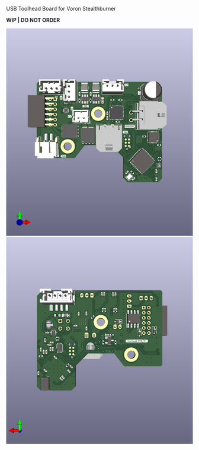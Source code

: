 USB Toolhead Board for Voron Stealthburner

**WIP | DO NOT ORDER**

![Main PCB Front](img/VoronToolheadPCB_Front.png)
![Main PCB Back](img/VoronToolheadPCB_Back.png)